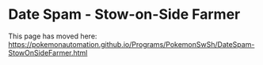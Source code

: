 # Date Spam - Stow-on-Side Farmer

This page has moved here: https://pokemonautomation.github.io/Programs/PokemonSwSh/DateSpam-StowOnSideFarmer.html

